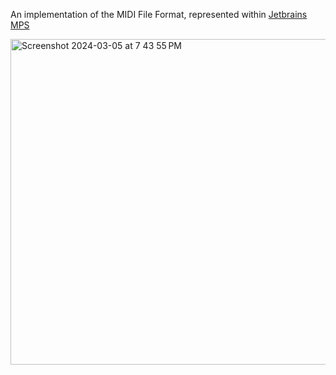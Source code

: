 An implementation of the MIDI File Format, represented within [Jetbrains MPS](https://www.jetbrains.com/mps/)

<img width="521" alt="Screenshot 2024-03-05 at 7 43 55 PM" src="https://github.com/polymorfiq/MPS_Midi/assets/2441505/20b56c65-cae2-4021-bf1f-dec6df8f8cdf">
